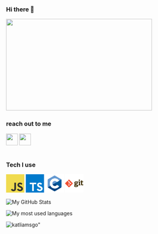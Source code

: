 ### Hi there 👋
<img src ="https://camo.githubusercontent.com/6c83d44cce2207f2ebe74e1164eab7b6c91a6f97912817de565345186914c44f/68747470733a2f2f692e70696e696d672e636f6d2f6f726967696e616c732f38662f39312f32382f38663931323839366163343932326461623862633663346333636265646335622e676966" aling="right" width="400" height="250">

### reach out to me

[<img height="32" width="32" src="https://www.omnicoreagency.com/wp-content/uploads/2018/02/Youtube-Logo-300x211.png" />][youtube]
[<img height="32" width="32" src="https://encrypted-tbn0.gstatic.com/images?q=tbn:ANd9GcQAL_64_TWgeCUjN_BKha-XHz3QwpcygKh_gA&usqp=CAU" />][ins]
<br />
<br />


### Tech I use
<img src="https://raw.githubusercontent.com/github/explore/80688e429a7d4ef2fca1e82350fe8e3517d3494d/topics/javascript/javascript.png" width="50" height="50"  > <img src="https://raw.githubusercontent.com/github/explore/80688e429a7d4ef2fca1e82350fe8e3517d3494d/topics/typescript/typescript.png" width="50" height="50"  > <img src="https://raw.githubusercontent.com/github/explore/f3e22f0dca2be955676bc70d6214b95b13354ee8/topics/c/c.png" width="50" height="50"  > <img src="https://raw.githubusercontent.com/github/explore/80688e429a7d4ef2fca1e82350fe8e3517d3494d/topics/git/git.png" width="50" height="50"  >


   ![My GitHub Stats](https://github-readme-stats.vercel.app/api?username=katliamsgo&theme=radical)
   
   ![My most used languages](https://github-readme-stats.vercel.app/api/top-langs/?username=salih&layout=compact)
   
   
  <p><img src="https://github-readme-streak-stats.herokuapp.com/?user=katliamsgo" alt=katliamsgo" /></p>
  
 



[youtube]:https://www.youtube.com/channel/UCxLH__BWSkLbMklWzAGQrOg
[ins]:https://www.instagram.com/salihkanak1/

<!--
**katliamsgo/katliamsgo** is a ✨ _special_ ✨ repository because its `README.md` (this file) appears on your GitHub profile.

Here are some ideas to get you started:

- 🔭 I’m currently working on ...
- 🌱 I’m currently learning ...
- 👯 I’m looking to collaborate on ...
- 🤔 I’m looking for help with ...
- 💬 Ask me about ...
- 📫 How to reach me: ...
- 😄 Pronouns: ...
- ⚡ Fun fact: ...
-->
